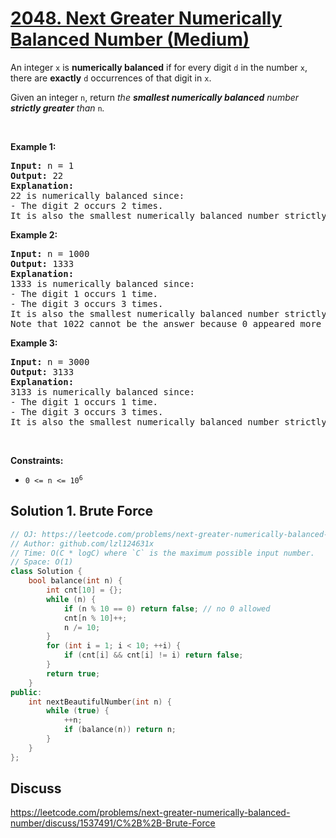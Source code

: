 # [2048. Next Greater Numerically Balanced Number (Medium)](https://leetcode.com/problems/next-greater-numerically-balanced-number/)

<p>An integer <code>x</code> is <strong>numerically balanced</strong> if for every digit <code>d</code> in the number <code>x</code>, there are <strong>exactly</strong> <code>d</code> occurrences of that digit in <code>x</code>.</p>

<p>Given an integer <code>n</code>, return <em>the <strong>smallest numerically balanced</strong> number <strong>strictly greater</strong> than </em><code>n</code><em>.</em></p>

<p>&nbsp;</p>
<p><strong>Example 1:</strong></p>

<pre><strong>Input:</strong> n = 1
<strong>Output:</strong> 22
<strong>Explanation:</strong> 
22 is numerically balanced since:
- The digit 2 occurs 2 times. 
It is also the smallest numerically balanced number strictly greater than 1.
</pre>

<p><strong>Example 2:</strong></p>

<pre><strong>Input:</strong> n = 1000
<strong>Output:</strong> 1333
<strong>Explanation:</strong> 
1333 is numerically balanced since:
- The digit 1 occurs 1 time.
- The digit 3 occurs 3 times. 
It is also the smallest numerically balanced number strictly greater than 1000.
Note that 1022 cannot be the answer because 0 appeared more than 0 times.
</pre>

<p><strong>Example 3:</strong></p>

<pre><strong>Input:</strong> n = 3000
<strong>Output:</strong> 3133
<strong>Explanation:</strong> 
3133 is numerically balanced since:
- The digit 1 occurs 1 time.
- The digit 3 occurs 3 times.
It is also the smallest numerically balanced number strictly greater than 3000.
</pre>

<p>&nbsp;</p>
<p><strong>Constraints:</strong></p>

<ul>
	<li><code>0 &lt;= n &lt;= 10<sup>6</sup></code></li>
</ul>

## Solution 1. Brute Force

```cpp
// OJ: https://leetcode.com/problems/next-greater-numerically-balanced-number/
// Author: github.com/lzl124631x
// Time: O(C * logC) where `C` is the maximum possible input number.
// Space: O(1)
class Solution {
    bool balance(int n) {
        int cnt[10] = {};
        while (n) {
            if (n % 10 == 0) return false; // no 0 allowed
            cnt[n % 10]++;
            n /= 10;
        }
        for (int i = 1; i < 10; ++i) {
            if (cnt[i] && cnt[i] != i) return false;
        }
        return true;
    }
public:
    int nextBeautifulNumber(int n) {
        while (true) {
            ++n;
            if (balance(n)) return n;
        }
    }
};
```

## Discuss

https://leetcode.com/problems/next-greater-numerically-balanced-number/discuss/1537491/C%2B%2B-Brute-Force